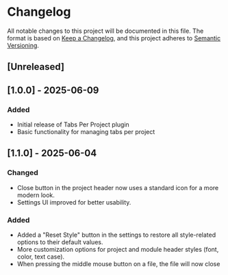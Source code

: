 # Changelog

All notable changes to this project will be documented in this file.
The format is based on [Keep a Changelog](https://keepachangelog.com/en/1.0.0/),
and this project adheres to [Semantic Versioning](https://semver.org/spec/v2.0.0.html).

## [Unreleased]

## [1.0.0] - 2025-06-09

### Added

- Initial release of Tabs Per Project plugin
- Basic functionality for managing tabs per project

## [1.1.0] - 2025-06-04

### Changed

- Close button in the project header now uses a standard icon for a more modern look.
- Settings UI improved for better usability.

### Added

- Added a "Reset Style" button in the settings to restore all style-related options to their default values.
- More customization options for project and module header styles (font, color, text case).
- When pressing the middle mouse button on a file, the file will now close

